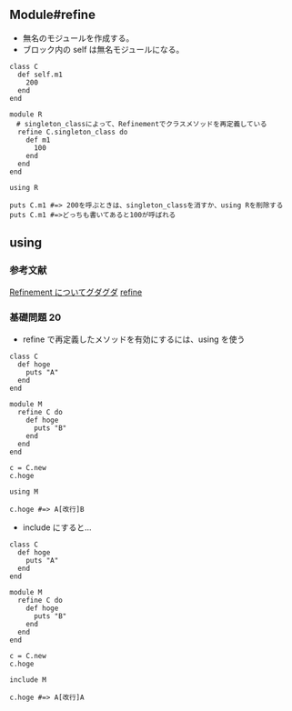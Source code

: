## Module#refine

- 無名のモジュールを作成する。
- ブロック内の self は無名モジュールになる。

```
class C
  def self.m1
    200
  end
end

module R
　# singleton_classによって、Refinementでクラスメソッドを再定義している
  refine C.singleton_class do
    def m1
      100
    end
  end
end

using R

puts C.m1 #=> 200を呼ぶときは、singleton_classを消すか、using Rを削除する
puts C.m1 #=>どっちも書いてあると100が呼ばれる

```

## using

### 参考文献

[Refinement についてグダグダ](https://qiita.com/yustoris/items/77fd309178dcdd13b5cd)
[refine](https://docs.ruby-lang.org/ja/2.1.0/method/Module/i/refine.html)

### 基礎問題 20

- refine で再定義したメソッドを有効にするには、using を使う

```
class C
  def hoge
    puts "A"
  end
end

module M
  refine C do
    def hoge
      puts "B"
    end
  end
end

c = C.new
c.hoge

using M

c.hoge #=> A[改行]B
```

- include にすると...

```
class C
  def hoge
    puts "A"
  end
end

module M
  refine C do
    def hoge
      puts "B"
    end
  end
end

c = C.new
c.hoge

include M

c.hoge #=> A[改行]A

```
